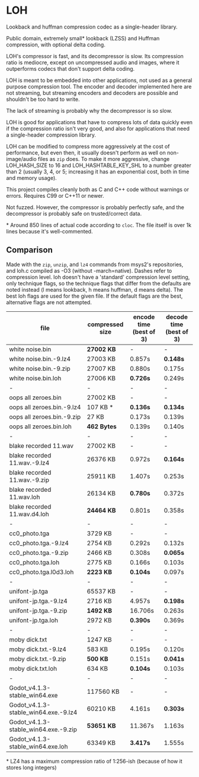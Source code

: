 # LOH

Lookback and huffman compression codec as a single-header library.

Public domain, extremely small* lookback (LZSS) and Huffman compression, with optional delta coding.

LOH's compressor is fast, and its decompressor is slow. Its compression ratio is mediocre, except on uncompressed audio and images, where it outperforms codecs that don't support delta coding.

LOH is meant to be embedded into other applications, not used as a general purpose compression tool. The encoder and decoder implemented here are not streaming, but streaming encoders and decoders are possible and shouldn't be too hard to write.

The lack of streaming is probably why the decompressor is so slow.

LOH is good for applications that have to compress lots of data quickly even if the compression ratio isn't very good, and also for applications that need a single-header compression library.

LOH can be modified to compress more aggressively at the cost of performance, but even then, it usually doesn't perform as well on non-image/audio files as `zip` does. To make it more aggressive, change LOH_HASH_SIZE to 16 and LOH_HASHTABLE_KEY_SHL to a number greater than 2 (usually 3, 4, or 5; increasing it has an exponential cost, both in time and memory usage).

This project compiles cleanly both as C and C++ code without warnings or errors. Requires C99 or C++11 or newer.

Not fuzzed. However, the compressor is probably perfectly safe, and the decompressor is probably safe on trusted/correct data.

\* Around 850 lines of actual code according to `cloc`. The file itself is over 1k lines because it's well-commented.

## Comparison

Made with the `zip`, `unzip`, and `lz4` commands from msys2's repositories, and loh.c compiled as -O3 (without -march=native). Dashes refer to compression level. loh doesn't have a 'standard' compression level setting, only technique flags, so the technique flags that differ from the defaults are noted instead (l means lookback, h means huffman, d means delta). The best loh flags are used for the given file. If the default flags are the best, alternative flags are not attempted.

file | compressed size | encode time (best of 3) | decode time (best of 3)
-|-|-|-
white noise.bin | **27002 KB** | - | -
white noise.bin.-9.lz4 | 27003 KB | 0.857s | **0.148s**
white noise.bin.-9.zip | 27007 KB | 0.880s | 0.175s
white noise.bin.loh | 27006 KB | **0.726s** | 0.249s
-|-|-|-
oops all zeroes.bin | 27002 KB | - | -
oops all zeroes.bin.-9.lz4 | 107 KB * | **0.136s** | **0.134s**
oops all zeroes.bin.-9.zip | 27 KB | 0.173s | 0.139s
oops all zeroes.bin.loh | **462 Bytes** | 0.139s | 0.140s
-|-|-|-
blake recorded 11.wav | 27002 KB | - | -
blake recorded 11.wav.-9.lz4 | 26376 KB | 0.972s | **0.164s**
blake recorded 11.wav.-9.zip | 25911 KB | 1.407s | 0.253s
blake recorded 11.wav.loh | 26134 KB | **0.780s** | 0.372s
blake recorded 11.wav.d4.loh | **24464 KB** | 0.801s | 0.358s
-|-|-|-
cc0_photo.tga | 3729 KB | - | -
cc0_photo.tga.-9.lz4 | 2754 KB | 0.292s | 0.132s
cc0_photo.tga.-9.zip | 2466 KB | 0.308s | **0.065s**
cc0_photo.tga.loh | 2775 KB | 0.166s | 0.103s
cc0_photo.tga.l0d3.loh | **2223 KB** | **0.104s** | 0.097s
-|-|-|-
unifont-jp.tga | 65537 KB | - | -
unifont-jp.tga.-9.lz4 | 2716 KB | 4.957s | **0.198s**
unifont-jp.tga.-9.zip | **1492 KB** | 16.706s | 0.263s
unifont-jp.tga.loh | 2972 KB | **0.390s** | 0.369s
-|-|-|-
moby dick.txt | 1247 KB | - | -
moby dick.txt.-9.lz4 | 583 KB | 0.195s | 0.120s
moby dick.txt.-9.zip | **500 KB** | 0.151s | **0.041s**
moby dick.txt.loh | 634 KB | **0.104s** | 0.103s
-|-|-|-
Godot_v4.1.3-stable_win64.exe | 117560 KB | - | -
Godot_v4.1.3-stable_win64.exe.-9.lz4 | 60210 KB | 4.161s | **0.303s**
Godot_v4.1.3-stable_win64.exe.-9.zip | **53651 KB** | 11.367s | 1.163s
Godot_v4.1.3-stable_win64.exe.loh | 63349 KB | **3.417s** | 1.555s

\* LZ4 has a maximum compression ratio of 1:256-ish (because of how it stores long integers)
